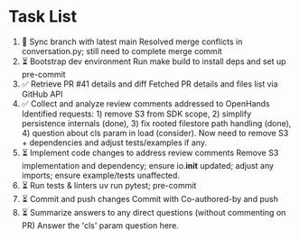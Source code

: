 # Task List

1. 🔄 Sync branch with latest main
Resolved merge conflicts in conversation.py; still need to complete merge commit
2. ⏳ Bootstrap dev environment
Run make build to install deps and set up pre-commit
3. ✅ Retrieve PR #41 details and diff
Fetched PR details and files list via GitHub API
4. ✅ Collect and analyze review comments addressed to OpenHands
Identified requests: 1) remove S3 from SDK scope, 2) simplify persistence internals (done), 3) fix rooted filestore path handling (done), 4) question about cls param in load (consider). Now need to remove S3 + dependencies and adjust tests/examples if any.
5. ⏳ Implement code changes to address review comments
Remove S3 implementation and dependency; ensure io.__init__ updated; adjust any imports; ensure example/tests unaffected.
6. ⏳ Run tests & linters
uv run pytest; pre-commit
7. ⏳ Commit and push changes
Commit with Co-authored-by and push
8. ⏳ Summarize answers to any direct questions (without commenting on PR)
Answer the 'cls' param question here.

